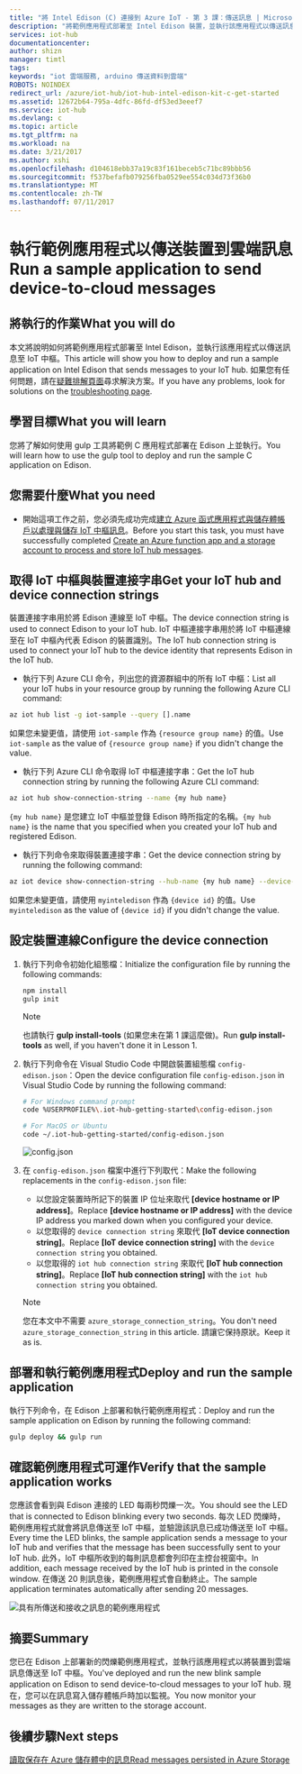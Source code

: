 ```yaml
---
title: "將 Intel Edison (C) 連接到 Azure IoT - 第 3 課：傳送訊息 | Microsoft Docs"
description: "將範例應用程式部署至 Intel Edison 裝置，並執行該應用程式以傳送訊息至 IoT 中樞並讓 LED 閃爍。"
services: iot-hub
documentationcenter: 
author: shizn
manager: timtl
tags: 
keywords: "iot 雲端服務, arduino 傳送資料到雲端"
ROBOTS: NOINDEX
redirect_url: /azure/iot-hub/iot-hub-intel-edison-kit-c-get-started
ms.assetid: 12672b64-795a-4dfc-86fd-df53ed3eeef7
ms.service: iot-hub
ms.devlang: c
ms.topic: article
ms.tgt_pltfrm: na
ms.workload: na
ms.date: 3/21/2017
ms.author: xshi
ms.openlocfilehash: d104618ebb37a19c83f161beceb5c71bc89bbb56
ms.sourcegitcommit: f537befafb079256fba0529ee554c034d73f36b0
ms.translationtype: MT
ms.contentlocale: zh-TW
ms.lasthandoff: 07/11/2017
---
```

# <a name="run-a-sample-application-to-send-device-to-cloud-messages"></a><span data-ttu-id="90a5d-104">執行範例應用程式以傳送裝置到雲端訊息</span><span class="sxs-lookup"><span data-stu-id="90a5d-104">Run a sample application to send device-to-cloud messages</span></span>
## <a name="what-you-will-do"></a><span data-ttu-id="90a5d-105">將執行的作業</span><span class="sxs-lookup"><span data-stu-id="90a5d-105">What you will do</span></span>
<span data-ttu-id="90a5d-106">本文將說明如何將範例應用程式部署至 Intel Edison，並執行該應用程式以傳送訊息至 IoT 中樞。</span><span class="sxs-lookup"><span data-stu-id="90a5d-106">This article will show you how to deploy and run a sample application on Intel Edison that sends messages to your IoT hub.</span></span> <span data-ttu-id="90a5d-107">如果您有任何問題，請在[疑難排解頁面][troubleshooting]尋求解決方案。</span><span class="sxs-lookup"><span data-stu-id="90a5d-107">If you have any problems, look for solutions on the [troubleshooting page][troubleshooting].</span></span>

## <a name="what-you-will-learn"></a><span data-ttu-id="90a5d-108">學習目標</span><span class="sxs-lookup"><span data-stu-id="90a5d-108">What you will learn</span></span>
<span data-ttu-id="90a5d-109">您將了解如何使用 gulp 工具將範例 C 應用程式部署在 Edison 上並執行。</span><span class="sxs-lookup"><span data-stu-id="90a5d-109">You will learn how to use the gulp tool to deploy and run the sample C application on Edison.</span></span>

## <a name="what-you-need"></a><span data-ttu-id="90a5d-110">您需要什麼</span><span class="sxs-lookup"><span data-stu-id="90a5d-110">What you need</span></span>
* <span data-ttu-id="90a5d-111">開始這項工作之前，您必須先成功完成[建立 Azure 函式應用程式與儲存體帳戶以處理與儲存 IoT 中樞訊息][process-and-store-iot-hub-messages]。</span><span class="sxs-lookup"><span data-stu-id="90a5d-111">Before you start this task, you must have successfully completed [Create an Azure function app and a storage account to process and store IoT hub messages][process-and-store-iot-hub-messages].</span></span>

## <a name="get-your-iot-hub-and-device-connection-strings"></a><span data-ttu-id="90a5d-112">取得 IoT 中樞與裝置連接字串</span><span class="sxs-lookup"><span data-stu-id="90a5d-112">Get your IoT hub and device connection strings</span></span>
<span data-ttu-id="90a5d-113">裝置連接字串用於將 Edison 連線至 IoT 中樞。</span><span class="sxs-lookup"><span data-stu-id="90a5d-113">The device connection string is used to connect Edison to your IoT hub.</span></span> <span data-ttu-id="90a5d-114">IoT 中樞連接字串用於將 IoT 中樞連線至在 IoT 中樞內代表 Edison 的裝置識別。</span><span class="sxs-lookup"><span data-stu-id="90a5d-114">The IoT hub connection string is used to connect your IoT hub to the device identity that represents Edison in the IoT hub.</span></span>

* <span data-ttu-id="90a5d-115">執行下列 Azure CLI 命令，列出您的資源群組中的所有 IoT 中樞：</span><span class="sxs-lookup"><span data-stu-id="90a5d-115">List all your IoT hubs in your resource group by running the following Azure CLI command:</span></span>

```bash
az iot hub list -g iot-sample --query [].name
```

<span data-ttu-id="90a5d-116">如果您未變更值，請使用 `iot-sample` 作為 `{resource group name}` 的值。</span><span class="sxs-lookup"><span data-stu-id="90a5d-116">Use `iot-sample` as the value of `{resource group name}` if you didn't change the value.</span></span>

* <span data-ttu-id="90a5d-117">執行下列 Azure CLI 命令取得 IoT 中樞連接字串：</span><span class="sxs-lookup"><span data-stu-id="90a5d-117">Get the IoT hub connection string by running the following Azure CLI command:</span></span>

```bash
az iot hub show-connection-string --name {my hub name}
```

<span data-ttu-id="90a5d-118">`{my hub name}` 是您建立 IoT 中樞並登錄 Edison 時所指定的名稱。</span><span class="sxs-lookup"><span data-stu-id="90a5d-118">`{my hub name}` is the name that you specified when you created your IoT hub and registered Edison.</span></span>

* <span data-ttu-id="90a5d-119">執行下列命令來取得裝置連接字串：</span><span class="sxs-lookup"><span data-stu-id="90a5d-119">Get the device connection string by running the following command:</span></span>

```bash
az iot device show-connection-string --hub-name {my hub name} --device-id myinteledison
```

<span data-ttu-id="90a5d-120">如果您未變更值，請使用 `myinteledison` 作為 `{device id}` 的值。</span><span class="sxs-lookup"><span data-stu-id="90a5d-120">Use `myinteledison` as the value of `{device id}` if you didn't change the value.</span></span>

## <a name="configure-the-device-connection"></a><span data-ttu-id="90a5d-121">設定裝置連線</span><span class="sxs-lookup"><span data-stu-id="90a5d-121">Configure the device connection</span></span>
1. <span data-ttu-id="90a5d-122">執行下列命令初始化組態檔：</span><span class="sxs-lookup"><span data-stu-id="90a5d-122">Initialize the configuration file by running the following commands:</span></span>

   ```bash
   npm install
   gulp init
   ```
   > [!NOTE]
   > <span data-ttu-id="90a5d-123">也請執行 **gulp install-tools** (如果您未在第 1 課這麼做)。</span><span class="sxs-lookup"><span data-stu-id="90a5d-123">Run **gulp install-tools** as well, if you haven't done it in Lesson 1.</span></span>

2. <span data-ttu-id="90a5d-124">執行下列命令在 Visual Studio Code 中開啟裝置組態檔 `config-edison.json`：</span><span class="sxs-lookup"><span data-stu-id="90a5d-124">Open the device configuration file `config-edison.json` in Visual Studio Code by running the following command:</span></span>

   ```bash
   # For Windows command prompt
   code %USERPROFILE%\.iot-hub-getting-started\config-edison.json

   # For MacOS or Ubuntu
   code ~/.iot-hub-getting-started/config-edison.json
   ```

   ![config.json](media/iot-hub-intel-edison-lessons/lesson3/config.png)

3. <span data-ttu-id="90a5d-126">在 `config-edison.json` 檔案中進行下列取代：</span><span class="sxs-lookup"><span data-stu-id="90a5d-126">Make the following replacements in the `config-edison.json` file:</span></span>

   * <span data-ttu-id="90a5d-127">以您設定裝置時所記下的裝置 IP 位址來取代 **[device hostname or IP address]**。</span><span class="sxs-lookup"><span data-stu-id="90a5d-127">Replace **[device hostname or IP address]** with the device IP address you marked down when you configured your device.</span></span>
   * <span data-ttu-id="90a5d-128">以您取得的 `device connection string` 來取代 **[IoT device connection string]**。</span><span class="sxs-lookup"><span data-stu-id="90a5d-128">Replace **[IoT device connection string]** with the `device connection string` you obtained.</span></span>
   * <span data-ttu-id="90a5d-129">以您取得的 `iot hub connection string` 來取代 **[IoT hub connection string]**。</span><span class="sxs-lookup"><span data-stu-id="90a5d-129">Replace **[IoT hub connection string]** with the `iot hub connection string` you obtained.</span></span>

   > [!NOTE]
   > <span data-ttu-id="90a5d-130">您在本文中不需要 `azure_storage_connection_string`。</span><span class="sxs-lookup"><span data-stu-id="90a5d-130">You don't need `azure_storage_connection_string` in this article.</span></span> <span data-ttu-id="90a5d-131">請讓它保持原狀。</span><span class="sxs-lookup"><span data-stu-id="90a5d-131">Keep it as is.</span></span>

## <a name="deploy-and-run-the-sample-application"></a><span data-ttu-id="90a5d-132">部署和執行範例應用程式</span><span class="sxs-lookup"><span data-stu-id="90a5d-132">Deploy and run the sample application</span></span>
<span data-ttu-id="90a5d-133">執行下列命令，在 Edison 上部署和執行範例應用程式：</span><span class="sxs-lookup"><span data-stu-id="90a5d-133">Deploy and run the sample application on Edison by running the following command:</span></span>

```bash
gulp deploy && gulp run
```

## <a name="verify-that-the-sample-application-works"></a><span data-ttu-id="90a5d-134">確認範例應用程式可運作</span><span class="sxs-lookup"><span data-stu-id="90a5d-134">Verify that the sample application works</span></span>
<span data-ttu-id="90a5d-135">您應該會看到與 Edison 連接的 LED 每兩秒閃爍一次。</span><span class="sxs-lookup"><span data-stu-id="90a5d-135">You should see the LED that is connected to Edison blinking every two seconds.</span></span> <span data-ttu-id="90a5d-136">每次 LED 閃爍時，範例應用程式就會將訊息傳送至 IoT 中樞，並驗證該訊息已成功傳送至 IoT 中樞。</span><span class="sxs-lookup"><span data-stu-id="90a5d-136">Every time the LED blinks, the sample application sends a message to your IoT hub and verifies that the message has been successfully sent to your IoT hub.</span></span> <span data-ttu-id="90a5d-137">此外，IoT 中樞所收到的每則訊息都會列印在主控台視窗中。</span><span class="sxs-lookup"><span data-stu-id="90a5d-137">In addition, each message received by the IoT hub is printed in the console window.</span></span> <span data-ttu-id="90a5d-138">在傳送 20 則訊息後，範例應用程式會自動終止。</span><span class="sxs-lookup"><span data-stu-id="90a5d-138">The sample application terminates automatically after sending 20 messages.</span></span>

![具有所傳送和接收之訊息的範例應用程式][sample-application-with-sent-and-received-messages]

## <a name="summary"></a><span data-ttu-id="90a5d-140">摘要</span><span class="sxs-lookup"><span data-stu-id="90a5d-140">Summary</span></span>
<span data-ttu-id="90a5d-141">您已在 Edison 上部署新的閃爍範例應用程式，並執行該應用程式以將裝置到雲端訊息傳送至 IoT 中樞。</span><span class="sxs-lookup"><span data-stu-id="90a5d-141">You've deployed and run the new blink sample application on Edison to send device-to-cloud messages to your IoT hub.</span></span> <span data-ttu-id="90a5d-142">現在，您可以在訊息寫入儲存體帳戶時加以監視。</span><span class="sxs-lookup"><span data-stu-id="90a5d-142">You now monitor your messages as they are written to the storage account.</span></span>

## <a name="next-steps"></a><span data-ttu-id="90a5d-143">後續步驟</span><span class="sxs-lookup"><span data-stu-id="90a5d-143">Next steps</span></span>
<span data-ttu-id="90a5d-144">[讀取保存在 Azure 儲存體中的訊息][read-messages-persisted-in-azure-storage]</span><span class="sxs-lookup"><span data-stu-id="90a5d-144">[Read messages persisted in Azure Storage][read-messages-persisted-in-azure-storage]</span></span>
<!-- Images and links -->

[troubleshooting]: iot-hub-intel-edison-kit-c-troubleshooting.md
[process-and-store-iot-hub-messages]: iot-hub-intel-edison-kit-c-lesson3-deploy-resource-manager-template.md
[sample-application-with-sent-and-received-messages]: media/iot-hub-intel-edison-lessons/lesson3/gulp_run_c.png
[read-messages-persisted-in-azure-storage]: iot-hub-intel-edison-kit-c-lesson3-read-table-storage.md